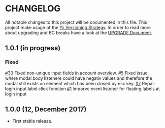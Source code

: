 # CHANGELOG

All notable changes to this project will be documented in this file. This project make usage of the [Yii Versioning Strategy](https://github.com/yiisoft/yii2/blob/master/docs/internals/versions.md). In order to read more about upgrading and BC breaks have a look at the [UPGRADE Document](UPGRADE.md).

## 1.0.1 (in progress)

### Fixed

[#30](https://github.com/luyadev/luya-module-admin/issues/30) Fixed non-unique input fields in account overview.
[#5](https://github.com/luyadev/luya-module-admin/issues/5) Fixed issue where modal body listenere could have negativ values and therefore the modal still exists on element which has been closed by esc key.
[#7](https://github.com/luyadev/luya-module-admin/issues/7) Repair login input label click function
[#1](https://github.com/luyadev/luya-module-admin/issues/1) Imporve event listener for floating labels at login input

## 1.0.0 (12, December 2017)

- First stable release.
